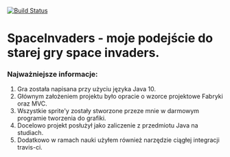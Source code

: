 [![Build Status](https://travis-ci.org/TarasekM/SpaceInvaders.svg?branch=master)](https://travis-ci.org/TarasekM/SpaceInvaders)
# SpaceInvaders - moje podejście do starej gry space invaders.
### Najważniejsze informacje:
1. Gra została napisana przy użyciu języka Java 10.
2. Głównym założeniem projektu było opracie o wzorce projektowe Fabryki oraz MVC.
3. Wszystkie sprite'y zostały stworzone przeze mnie w darmowym programie tworzenia do grafiki.
4. Docelowo projekt posłużył jako zaliczenie z przedmiotu Java na studiach.
5. Dodatkowo w ramach nauki użyłem również narzędzie ciągłej integracji travis-ci.
